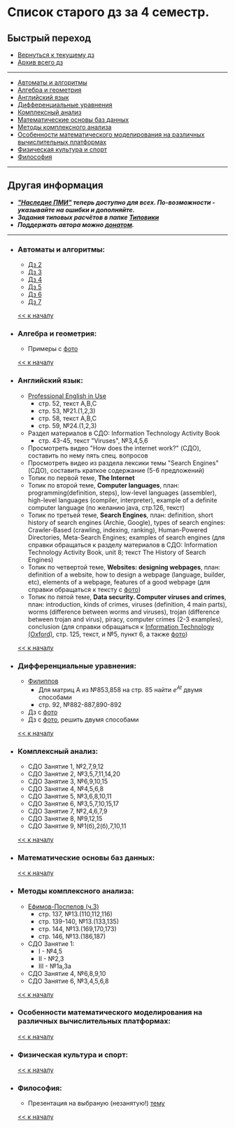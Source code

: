 # Список старого дз за 4 семестр.

## Быстрый переход

- [Вернуться к текущему дз](../README.md#Список-текущего-и-будущего-дз)
- [Архив всего дз](Архив_дз.md)

***

- [Автоматы и алгоритмы](#Автоматы-и-алгоритмы)
- [Алгебра и геометрия](#Алгебра-и-геометрия)
- [Английский язык](#Английский-язык)
- [Дифференциальные уравнения](#Дифференциальные-уравнения)
- [Комплексный анализ](#Комплексный-анализ)
- [Математические основы баз данных](#Математические-основы-баз-данных)
- [Методы комплексного анализа](#Методы-комплексного-анализа)
- [Особенности математического моделирования на различных вычислительных платформах](#Особенности-математического-моделирования-на-различных-вычислительных-платформах)
- [Физическая культура и спорт](#Физическая-культура-и-спорт)
- [Философия](#Философия)

***

## Другая информация

- __*["Наследие ПМИ"](https://github.com/appliedMathematicsAndComputerScience/PMI_legacy) теперь доступно для всех. По-возможности - указывайте на ошибки и дополняйте.*__
- __*Задания типовых расчётов в папке [Типовики](https://github.com/nektonick/KMBO-01-homework/tree/master/%D0%A2%D0%B8%D0%BF%D0%BE%D0%B2%D0%B8%D0%BA%D0%B8)*__
- __*Поддержать автора можно [донатом](https://www.tinkoff.ru/rm/grebnev.nikita7/9UP5Q99768).*__

***

- ### Автоматы и алгоритмы:
    - [Дз 2](Ресурсы/Документы/4сем/Д.з.2.pdf)
    - [Дз 3](Ресурсы/Документы/4сем/Д.з.3.pdf)
    - [Дз 4](Ресурсы/Документы/4сем/Д.з.4_на_минимизацию_автомата.pdf)
    - [Дз 5](Ресурсы/Документы/4сем/Домашнее_задание_от_16.03.pdf)
    - [Дз 6](Ресурсы/Документы/4сем/Д.з._(автомат_Мура_и_ССА)_от_23.03.pdf)
    - [Дз 7](Ресурсы/Документы/4сем/Д.з._на_постр._источника_по_рег._форм.от_30.03.pdf)

    [<< к началу](#Быстрый-переход)

- ### Алгебра и геометрия:
    - Примеры с [фото](Ресурсы/Изображения/4сем/алгем_1.jpg)

    [<< к началу](#Быстрый-переход)

- ### Английский язык:
    - [Professional English in Use](Книги/esteras_s_r_fabre_e_m_professional_english_in_use_computers.pdf)
        - стр. 52, текст A,B,C
        - стр. 53, №21.(1,2,3)
        - стр. 58, текст A,B,C
        - стр. 59, №24.(1,2,3)
    - Раздел материалов в СДО: Information Technology Activity Book
        - стр. 43-45, текст "Viruses", №3,4,5,6
    - Просмотреть видео "How does the internet work?" (СДО), составить по нему пять спец. вопросов
    - Просмотреть видео из раздела лексики темы "Search Engines" (СДО), составить краткое содержание (5-6 предложений)
    - Топик по первой теме, **The Internet**
    - Топик по второй теме, **Computer languages**, план: programming(definition, steps), low-level languages (assembler), high-level languages (compiler, interpreter), example of a definite computer language (по желанию java, стр.126, текст)
    - Топик по третьей теме, **Search Engines**, план: definition, short history of search engines (Archie, Google), types of search engines: Crawler-Based (crawling, indexing, ranking), Human-Powered Directories, Meta-Search Engines; examples of search engines (для справки обращаться к разделу материалов в СДО: Information Technology Activity Book, unit 8; текст The History of Search Engines)
    - Топик по четвертой теме, **Websites: designing webpages**, план: definition of a website, how to design a webpage (language, builder, etc), elements of a webpage, features of a good webpage (для справки обращаться к тексту с [фото](../Ресурсы/Изображения/4сем/англ_1.jpg))
    - Топик по пятой теме, **Data security. Computer viruses and crimes**, план: introduction, kinds of crimes, viruses (definition, 4 main parts), worms (difference between worms and viruses), trojan (difference between trojan and virus), piracy, computer crimes (2-3 examples), conclusion (для справки обращаться к [Information Technology (Oxford)](Книги/[Eric_H._Glendinning,_John_McEwan]_Oxford_English_(BookFi).pdf), стр. 125, текст, и №5, пункт 6, а также [фото](Ресурсы/Изображения/4сем/англ_2.jpg))
    
    [<< к началу](#Быстрый-переход)
    

- ### Дифференциальные уравнения:
    - [Филиппов](Книги/FilippovDU.pdf)
        - Для матриц A из №853,858 на стр. 85 найти $e^{At}$ двумя способами
        - стр. 92, №882-887,890-892
    - Дз с [фото](Ресурсы/Изображения/4сем/диффур_1.jpg)
    - Дз с [фото](Ресурсы/Изображения/4сем/диффур_2.jpg), решить двумя способами

    [<< к началу](#Быстрый-переход)

- ### Комплексный анализ:
    - СДО Занятие 1, №2,7,9,12
    - СДО Занятие 2, №3,5,7,11,14,20
    - СДО Занятие 3, №6,9,10,15
    - СДО Занятие 4, №4,5,6,8
    - СДО Занятие 5, №3,6,8,10,11
    - СДО Занятие 6, №3,5,7,10,15,17
    - СДО Занятие 7, №2,4,6,7,9
    - СДО Занятие 8, №9,12,15
    - СДО Занятие 9, №1(б),2(б),7,10,11

    [<< к началу](#Быстрый-переход) 

- ### Математические основы баз данных:
      
    [<< к началу](#Быстрый-переход)
    
- ### Методы комплексного анализа:
    - [Ефимов-Поспелов (ч.3)](Книги/Ефимов_Поспелов_Сборник_задач_по_математике_том_3.pdf)
        - стр. 137, №13.(110,112,116)
        - стр. 139-140, №13.(133,135)
        - стр. 144, №13.(169,170,173)
        - стр. 146, №13.(186,187)
    - СДО Занятие 1:
        - I - №4,5
        - II - №2,3
        - III - №1a,3a
    - СДО Занятие 4, №6,8,9,10
    - СДО Занятие 6, №3,4,5,6,8

    [<< к началу](#Быстрый-переход)

- ### Особенности математического моделирования на различных вычислительных платформах:
      
    [<< к началу](#Быстрый-переход)

- ### Физическая культура и спорт:
      
    [<< к началу](#Быстрый-переход)

- ### Философия:
    - Презентация на выбраную (незанятую!) [тему](Ресурсы/Изображения/4сем/философия_2.jpg)
      
    [<< к началу](#Быстрый-переход)